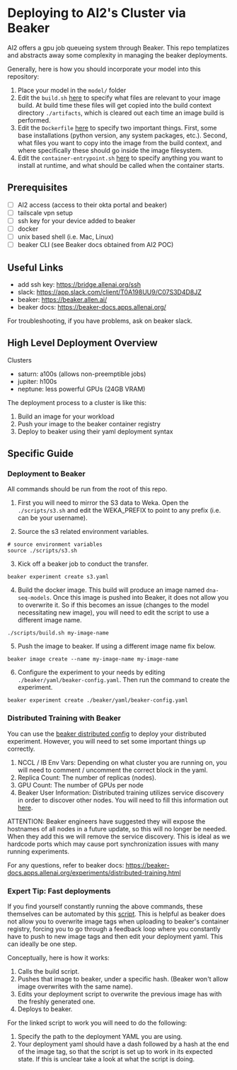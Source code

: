 # Deploying to AI2's Cluster via Beaker

AI2 offers a gpu job queueing system through Beaker. This repo templatizes and abstracts away some complexity in managing the beaker deployments.

Generally, here is how you should incorporate your model into this repository:
1. Place your model in the `model/` folder
2. Edit the `build.sh` [here](scripts/build.sh) to specify what files are relevant to your image build.  At build time these files will get copied into the build context directory `./artifacts`, which is cleared out each time an image build is performed.
3. Edit the `Dockerfile` [here](docker/amd64/Dockerfile) to specify two important things. First, some base installations (python version, any system packages, etc.). Second, what files you want to copy into the image from the build context, and where specifically these should go inside the image filesystem.
4. Edit the `container-entrypoint.sh` [here](scripts/container-entrypoint.sh) to specify anything you want to install at runtime, and what should be called when the container starts.

## Prerequisites

- [ ] AI2 access (access to their okta portal and beaker)
- [ ] tailscale vpn setup
- [ ] ssh key for your device added to beaker
- [ ] docker
- [ ] unix based shell (i.e. Mac, Linux)
- [ ] beaker CLI (see Beaker docs obtained from AI2 POC)

## Useful Links

- add ssh key: https://bridge.allenai.org/ssh
- slack: https://app.slack.com/client/T0A198UU9/C07S3D4D8JZ
- beaker: https://beaker.allen.ai/
- beaker docs: https://beaker-docs.apps.allenai.org/

For troubleshooting, if you have problems, ask on beaker slack.

## High Level Deployment Overview

Clusters
- saturn: a100s (allows non-preemptible jobs)
- jupiter: h100s
- neptune: less powerful GPUs (24GB VRAM)

The deployment process to a cluster is like this:
1. Build an image for your workload
2. Push your image to the beaker container registry
3. Deploy to beaker using their yaml deployment syntax

## Specific Guide

### Deployment to Beaker

All commands should be run from the root of this repo.

1. First you will need to mirror the S3 data to Weka. Open the `./scripts/s3.sh` and edit the WEKA_PREFIX to point to any prefix (i.e. can be your username).

2. Source the s3 related environment variables.

```
# source environment variables
source ./scripts/s3.sh
```

3. Kick off a beaker job to conduct the transfer.

```
beaker experiment create s3.yaml 
```

4. Build the docker image. This build will produce an image named `dna-seq-models`. Once this image is pushed into Beaker, it does not allow you to overwrite it. So if this becomes an issue (changes to the model necessitating new image), you will need to edit the script to use a different image name.

```
./scripts/build.sh my-image-name
```

5. Push the image to beaker. If using a different image name fix below.

```
beaker image create --name my-image-name my-image-name
```

6. Configure the experiment to your needs by editing `./beaker/yaml/beaker-config.yaml`. Then run the command to create the experiment.
```
beaker experiment create ./beaker/yaml/beaker-config.yaml
```

### Distributed Training with Beaker

You can use the [beaker distributed config](beaker/yaml/beaker-config-distrib.yaml) to deploy your distributed experiment. However, you will need to set some important things up correctly.
1. NCCL / IB Env Vars: Depending on what cluster you are running on, you will need to comment / uncomment the correct block in the yaml.
2. Replica Count: The number of replicas (nodes).
3. GPU Count: The number of GPUs per node
4. Beaker User Information: Distributed training utilizes service discovery in order to discover other nodes. You will need to fill this information out [here](model/work.ipynb).

ATTENTION: Beaker engineers have suggested they will expose the hostnames of all nodes in a future update, so this will no longer be needed. When they add this we will remove the service discovery. This is ideal as we hardcode ports which may cause port synchronization issues with many running experiments.

For any questions, refer to beaker docs:
https://beaker-docs.apps.allenai.org/experiments/distributed-training.html

### Expert Tip: Fast deployments

If you find yourself constantly running the above commands, these themselves can be automated by this [script](scripts/fast-deploy.sh). This is helpful as beaker does not allow you to overwrite image tags when uploading to beaker's container registry, forcing you to go through a feedback loop where you constantly have to push to new image tags and then edit your deployment yaml. This can ideally be one step.

Conceptually, here is how it works:
1. Calls the build script.
2. Pushes that image to beaker, under a specific hash. (Beaker won't allow image overwrites with the same name).
3. Edits your deployment script to overwrite the previous image has with the freshly generated one.
4. Deploys to beaker.

For the linked script to work you will need to do the following:
1. Specify the path to the deployment YAML you are using.
2. Your deployment yaml should have a dash followed by a hash at the end of the image tag, so that the script is set up to work in its expected state. If this is unclear take a look at what the script is doing.

